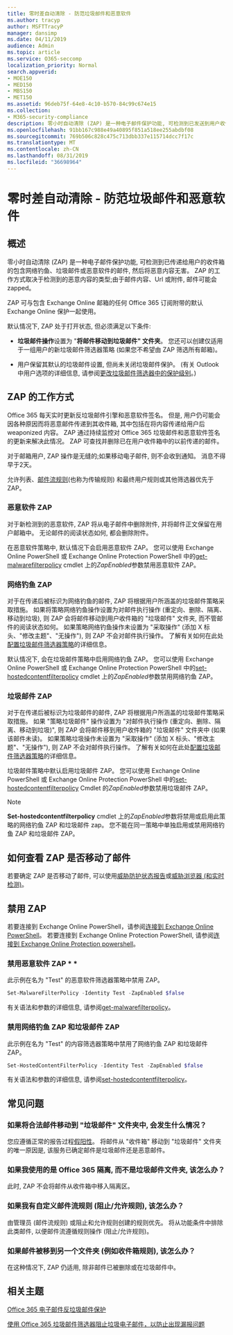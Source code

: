```yaml
---
title: 零时差自动清除 - 防范垃圾邮件和恶意软件
ms.author: tracyp
author: MSFTTracyP
manager: dansimp
ms.date: 04/11/2019
audience: Admin
ms.topic: article
ms.service: O365-seccomp
localization_priority: Normal
search.appverid:
- MOE150
- MED150
- MBS150
- MET150
ms.assetid: 96deb75f-64e8-4c10-b570-84c99c674e15
ms.collection:
- M365-security-compliance
description: 零小时自动清除 (ZAP) 是一种电子邮件保护功能, 可检测到已发送到用户收件箱的垃圾邮件或恶意软件的邮件, 然后将恶意内容无害。 ZAP 的工作方式取决于检测到的恶意内容的类型。
ms.openlocfilehash: 91bb167c988e49a40895f851a518ee255abdbf08
ms.sourcegitcommit: 769b506c828c475c713dbb337e115714dcc7f17c
ms.translationtype: MT
ms.contentlocale: zh-CN
ms.lasthandoff: 08/31/2019
ms.locfileid: "36698964"
---
```

# <a name="zero-hour-auto-purge---protection-against-spam-and-malware"></a>零时差自动清除 - 防范垃圾邮件和恶意软件

## <a name="overview"></a>概述

零小时自动清除 (ZAP) 是一种电子邮件保护功能, 可检测到已传递给用户的收件箱的包含网络钓鱼、垃圾邮件或恶意软件的邮件, 然后将恶意内容无害。 ZAP 的工作方式取决于检测到的恶意内容的类型;由于邮件内容、Url 或附件, 邮件可能会 zapped。
  
ZAP 可与包含 Exchange Online 邮箱的任何 Office 365 订阅附带的默认 Exchange Online 保护一起使用。

默认情况下, ZAP 处于打开状态, 但必须满足以下条件:
  
- **垃圾邮件操作**设置为 "**将邮件移动到垃圾邮件" 文件夹**。 您还可以创建仅适用于一组用户的新垃圾邮件筛选器策略 (如果您不希望由 ZAP 筛选所有邮箱)。

- 用户保留其默认的垃圾邮件设置, 但尚未关闭垃圾邮件保护。 (有关 Outlook 中用户选项的详细信息, 请参阅[更改垃圾邮件筛选器中的保护级别](https://support.office.com/article/e89c12d8-9d61-4320-8c57-d982c8d52f6b)。)
  
## <a name="how-zap-works"></a>ZAP 的工作方式

Office 365 每天实时更新反垃圾邮件引擎和恶意软件签名。 但是, 用户仍可能会因各种原因而将恶意邮件传递到其收件箱, 其中包括在将内容传递给用户后 weaponized 内容。 ZAP 通过持续监控对 Office 365 垃圾邮件和恶意软件签名的更新来解决此情况。 ZAP 可查找并删除已在用户收件箱中的以前传递的邮件。

对于邮箱用户, ZAP 操作是无缝的;如果移动电子邮件, 则不会收到通知。 消息不得早于2天。
  
允许列表、[邮件流规则](https://go.microsoft.com/fwlink/p/?LinkId=722755)(也称为传输规则) 和最终用户规则或其他筛选器优先于 ZAP。

### <a name="malware-zap"></a>恶意软件 ZAP

对于新检测到的恶意软件, ZAP 将从电子邮件中删除附件, 并将邮件正文保留在用户邮箱中。 无论邮件的阅读状态如何, 都会删除附件。

在恶意软件策略中, 默认情况下会启用恶意软件 ZAP。 您可以使用 Exchange Online PowerShell 或 Exchange Online Protection PowerShell 中的[get-malwarefilterpolicy](https://docs.microsoft.com/powershell/module/exchange/antispam-antimalware/set-malwarefilterpolicy) cmdlet 上的*ZapEnabled*参数禁用恶意软件 ZAP。

### <a name="phish-zap"></a>网络钓鱼 ZAP

对于在传递后被标识为网络钓鱼的邮件, ZAP 将根据用户所涵盖的垃圾邮件策略采取措施。 如果将策略网络钓鱼操作设置为对邮件执行操作 (重定向、删除、隔离、移动到垃圾), 则 ZAP 会将邮件移动到用户收件箱的 "垃圾邮件" 文件夹, 而不管邮件的阅读状态如何。 如果策略网络钓鱼操作未设置为 "采取操作" (添加 X 标头、"修改主题"、"无操作"), 则 ZAP 不会对邮件执行操作。 了解有关如何在此处[配置垃圾邮件筛选器策略](https://docs.microsoft.com//office365/securitycompliance/configure-your-spam-filter-policies)的详细信息。

默认情况下, 会在垃圾邮件策略中启用网络钓鱼 ZAP。 您可以使用 Exchange Online PowerShell 或 Exchange Online Protection PowerShell 中的[set-hostedcontentfilterpolicy](https://go.microsoft.com/fwlink/p/?LinkId=722758) cmdlet 上的*ZapEnabled*参数禁用网络钓鱼 ZAP。

### <a name="spam-zap"></a>垃圾邮件 ZAP

对于在传递后被标识为垃圾邮件的邮件, ZAP 将根据用户所涵盖的垃圾邮件策略采取措施。 如果 "策略垃圾邮件" 操作设置为 "对邮件执行操作 (重定向、删除、隔离、移动到垃圾)", 则 ZAP 会将邮件移到用户收件箱的 "垃圾邮件" 文件夹中 (如果该邮件未读)。 如果策略垃圾操作未设置为 "采取操作" (添加 X 标头、"修改主题"、"无操作"), 则 ZAP 不会对邮件执行操作。 了解有关如何在此处[配置垃圾邮件筛选器策略](configure-your-spam-filter-policies.md)的详细信息。

垃圾邮件策略中默认启用垃圾邮件 ZAP。 您可以使用 Exchange Online PowerShell 或 Exchange Online Protection PowerShell 中的[set-hostedcontentfilterpolicy](https://go.microsoft.com/fwlink/p/?LinkId=722758) Cmdlet 的*ZapEnabled*参数禁用垃圾邮件 ZAP。

> [!NOTE]
> **Set-hostedcontentfilterpolicy** cmdlet 上的*ZapEnabled*参数将禁用或启用此策略的网络钓鱼 ZAP 和垃圾邮件 zap。 您不能在同一策略中单独启用或禁用网络钓鱼 ZAP 和垃圾邮件 ZAP。

## <a name="how-to-see-if-zap-moved-your-message"></a>如何查看 ZAP 是否移动了邮件

若要确定 ZAP 是否移动了邮件, 可以使用[威胁防护状态报告](view-email-security-reports.md#threat-protection-status-report)或[威胁浏览器 (和实时检测)](threat-explorer.md)。

## <a name="disable-zap"></a>禁用 ZAP

若要连接到 Exchange Online PowerShell，请参阅[连接到 Exchange Online PowerShell](https://go.microsoft.com/fwlink/p/?linkid=396554)。 若要连接到 Exchange Online Protection PowerShell, 请参阅[连接到 Exchange Online Protection powershell](https://go.microsoft.com/fwlink/p/?linkid=627290)。

### <a name="disable-malware-zap"></a>禁用恶意软件 ZAP * *

此示例在名为 "Test" 的恶意软件筛选器策略中禁用 ZAP。

```Powershell
Set-MalwareFilterPolicy -Identity Test -ZapEnabled $false
```

有关语法和参数的详细信息, 请参阅[get-malwarefilterpolicy](https://docs.microsoft.com/powershell/module/exchange/antispam-antimalware/set-malwarefilterpolicy)。

### <a name="disable-phish-zap-and-spam-zap"></a>禁用网络钓鱼 ZAP 和垃圾邮件 ZAP

此示例在名为 "Test" 的内容筛选器策略中禁用了网络钓鱼 ZAP 和垃圾邮件 ZAP。

```Powershell
Set-HostedContentFilterPolicy -Identity Test -ZapEnabled $false
```

有关语法和参数的详细信息, 请参阅[set-hostedcontentfilterpolicy](https://go.microsoft.com/fwlink/p/?LinkId=722758)。

## <a name="faq"></a>常见问题

### <a name="what-happens-if-a-legitimate-message-is-moved-to-the-junk-mail-folder"></a>如果将合法邮件移动到 "垃圾邮件" 文件夹中, 会发生什么情况？
  
您应遵循正常的报告过程[假阳性](prevent-email-from-being-marked-as-spam.md)。 将邮件从 "收件箱" 移动到 "垃圾邮件" 文件夹的唯一原因是, 该服务已确定邮件是垃圾邮件还是恶意邮件。
  
### <a name="what-if-i-use-the-office-365-quarantine-instead-of-the-junk-mail-folder"></a>如果我使用的是 Office 365 隔离, 而不是垃圾邮件文件夹, 该怎么办？
  
此时, ZAP 不会将邮件从收件箱中移入隔离区。
  
### <a name="what-if-i-have-a-custom-mail-flow-rule-block-allow-rule"></a>如果我有自定义邮件流规则 (阻止/允许规则), 该怎么办？
  
由管理员 (邮件流规则) 或阻止和允许规则创建的规则优先。 将从功能条件中排除此类邮件, 以便邮件流遵循规则操作 (阻止/允许规则)。

### <a name="what-if-a-message-is-moved-to-another-folder-eg-inbox-rule"></a>如果邮件被移到另一个文件夹 (例如收件箱规则), 该怎么办？

在这种情况下, ZAP 仍适用, 除非邮件已被删除或在垃圾邮件中。

## <a name="related-topics"></a>相关主题

[Office 365 电子邮件反垃圾邮件保护](anti-spam-protection.md)
  
[使用 Office 365 垃圾邮件筛选器阻止垃圾电子邮件，以防止出现漏报问题](reduce-spam-email.md)
